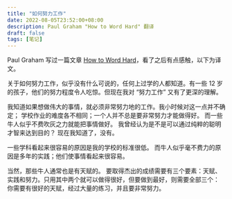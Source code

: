 ```yaml
---
title: "如何努力工作"
date: 2022-08-05T23:52:00+08:00
description: Paul Graham "How to Word Hard" 翻译
draft: false
tags: [笔记]
---
```


Paul Graham 写过一篇文章 [How to Word Hard](http://paulgraham.com/hwh.html)，看了之后有点感触，以下为译文。

关于如何努力工作，似乎没有什么可说的，任何上过学的人都知道。有一些 12 岁的孩子，他们的努力程度令人吃惊。但现在我对 “努力工作” 又有了更深的理解。

我知道如果想做伟大的事情，就必须非常努力地的工作。我小时候对这一点并不确定；
学校作业的难度各不相同；一个人并不总是要非常努力才能做得好。
而一些牛人似乎不费吹灰之力就能把事情做好。
我曾经认为是不是可以通过纯粹的聪明才智来达到目的？
现在我知道了，没有。

一些学科看起来很容易的原因是我的学校的标准很低。
而牛人似乎毫不费力的原因是多年的实践；他们使事情看起来很容易。

当然，那些牛人通常也是有天赋的。
要取得杰出的成绩需要有三个要素：天赋、实践和努力。只用其中两个就可以做得很好，但要做到最好，则需要全部三个：
你需要有很好的天赋，经过大量的练习，并且要非常努力。

